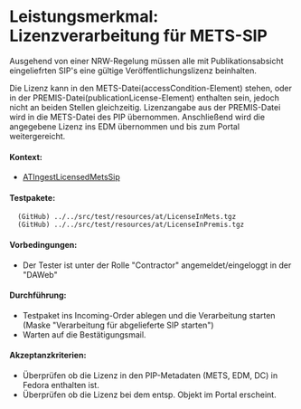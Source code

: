 # Leistungsmerkmal: Lizenzverarbeitung für METS-SIP

Ausgehend von einer NRW-Regelung müssen alle mit Publikationsabsicht eingeliefrten SIP's eine gültige Veröffentlichungslizenz beinhalten.

Die Lizenz kann in den METS-Datei(accessCondition-Element) stehen, oder in der PREMIS-Datei(publicationLicense-Element) enthalten sein, jedoch nicht an beiden Stellen gleichzeitig. Lizenzangabe aus der PREMIS-Datei wird in die METS-Datei des PIP übernommen.
Anschließend wird die angegebene Lizenz ins EDM übernommen und bis zum Portal weitergereicht.


 
#### Kontext:

* [ATIngestLicensedMetsSip](../../test/java/de/uzk/hki/da/at/ATIngestLicensedMetsSip.java)


#### Testpakete:

```
  (GitHub) ../../src/test/resources/at/LicenseInMets.tgz
  (GitHub) ../../src/test/resources/at/LicenseInPremis.tgz
```

#### Vorbedingungen:

* Der Tester ist unter der Rolle "Contractor" angemeldet/eingeloggt in der "DAWeb"

#### Durchführung:

* Testpaket ins Incoming-Order ablegen und die Verarbeitung starten (Maske "Verarbeitung für abgelieferte SIP starten")
* Warten auf die Bestätigungsmail.


#### Akzeptanzkriterien:
* Überprüfen ob die Lizenz in den PIP-Metadaten (METS, EDM, DC) in Fedora enthalten ist.
* Überprüfen ob die Lizenz bei dem entsp. Objekt im Portal erscheint.
